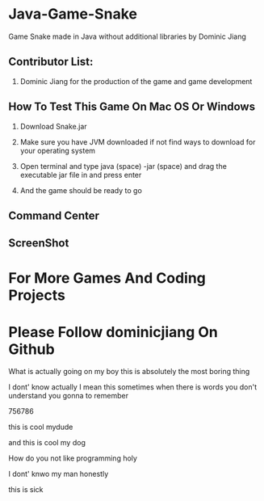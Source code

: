 # Java-Game-Snake

Game Snake made in Java without additional libraries by Dominic Jiang

## Contributor List:

1. Dominic Jiang for the production of the game and game development

## How To Test This Game On Mac OS Or Windows

1. Download Snake.jar 

2. Make sure you have JVM downloaded if not find ways to download for your operating system

3. Open terminal and type java (space) -jar (space) and drag the executable jar file in and press enter 

4. And the game should be ready to go

## Command Center

## ScreenShot

# For More Games And Coding Projects

# Please Follow dominicjiang On Github

What is actually going on my boy this is absolutely the most boring thing

I dont' know actually I mean this
 sometimes when there is words you don't understand you gonna to remember

756786

this is cool mydude

and this is cool my dog

How do you not like programming holy

I dont' knwo my man honestly

this is sick
